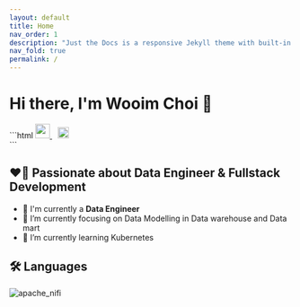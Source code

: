 ```yaml
---
layout: default
title: Home
nav_order: 1
description: "Just the Docs is a responsive Jekyll theme with built-in search that is easily customizable and hosted on GitHub Pages."
nav_fold: true
permalink: /
---
```


# Hi there, I'm Wooim Choi 👋 
<md-block>
```html
<a href="mailto:wooim.choi@gmail.com">
  <img width="26px" src="https://logodownload.org/wp-content/uploads/2018/03/gmail-logo-16.png" />
</a>
<a href="https://github.com/dndla/dndla.github.io" traget="_blank">
    <img src="/assets/images/github.png" style="height:20px;    margin-left:10px;" />
</a>
<br/>
```
</md-block>


## ❤️‍🔥 Passionate about Data Engineer & Fullstack Development

- 🔭 I'm currently a **Data Engineer**
- 🌱 I’m currently focusing on Data Modelling in Data warehouse and Data mart
- 📘 I’m currently learning Kubernetes

## 🛠 Languages
![apache_nifi]("/assets/images/apache_nifi.png")
<!-- <div class="d-badge">
    <img src=""/>
    <img src="/assets/images/apache_spark.png"/>
    <img src="/assets/images/apache_hive.png"/>
    <img src="/assets/images/prestodb.png"/>
    <img src="/assets/images/postgresql.png"/>
    <img src="/assets/images/python.png"/><br/>
    <img src="/assets/images/react.png"/>
    <img src="/assets/images/vuejs.png"/>
    <img src="/assets/images/spring.png"/>
    <img src="/assets/images/javascript.png"/>
    <img src="/assets/images/oracle.png"/>
    <img src="/assets/images/mysql.png"/>
    <img src="/assets/images/node_icon.png"/><br/>
    <img src="/assets/images/aws.png"/>
    <img src="/assets/images/tomcat.png"/>
    <img src="/assets/images/github.png" style="height:30px; margin-bottom:5px"/>
    <img src="/assets/images/git.png"/>
    <img src="/assets/images/docker.png"/>
</div> -->
